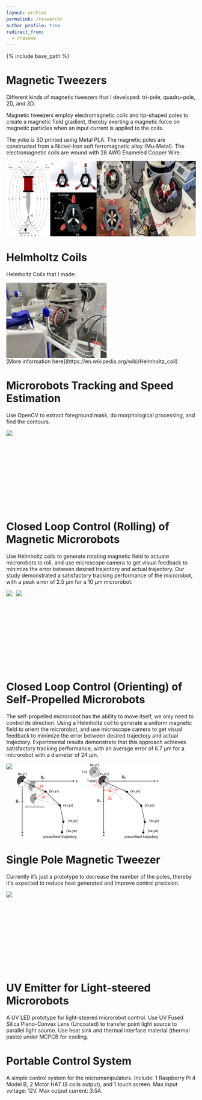 ```yaml
---
layout: archive
permalink: /research/
author_profile: true
redirect_from:
  - /resume
---
```


{% include base_path %}

Magnetic Tweezers
=====
Different kinds of magnetic tweezers that I developed: tri-pole, quadru-pole, 2D, and 3D.

Magnetic tweezers employ electromagnetic coils and tip-shaped poles to create a magnetic field gradient, thereby exerting a magnetic force on magnetic particles when an input current is applied to the coils. 

The yoke is 3D printed using Metal PLA. The magnetic poles are constructed from a Nickel-Iron soft ferromagnetic alloy (Mu-Metal). The electromagnetic coils are wound with 28 AWG Enameled Copper Wire.
<div style="display: flex; align-items: center;">
  <img src='/images/tweezerall.png' style="height: 200px;">
</div>

Helmholtz Coils
=====
Helmholtz Coils that I made: 

<div style="display: flex; align-items: center;">
  <img src='/images/helmholtz.jpg' style="height: 200px;">
</div>
[More information here](https://en.wikipedia.org/wiki/Helmholtz_coil)

Microrobots Tracking and Speed Estimation
=====
Use OpenCV to extract foreground mask, do morphological processing, and find the contours.
<div style="display: flex; align-items: center;">
  <img src='/images/speed.gif' style="height: 200px;">
</div>

Closed Loop Control (Rolling) of Magnetic Microrobots
=====
Use Helmholtz coils to generate rotating magnetic field to actuate microrobots to roll, and use microscope camera to get visual feedback to minimize the error between desired trajectory and actual trajectory. Our study demonstrated a satisfactory tracking performance of the microrobot, with a peak error of 2.5 μm for a 10 μm microrobot.
<div style="display: flex; align-items: center;">
  <img src='/images/helical.gif' style="height: 200px; margin-right: 10px;">
  <img src='/images/rotating_field.png' style="height: 200px;">
</div>

Closed Loop Control (Orienting) of Self-Propelled Microrobots
=====
The self-propelled microrobot has the ability to move itself, we only need to control its direction. Using a Helmholtz coil to generate a uniform magnetic field to orient the microrobot, and use microscope camera to get visual feedback to minimize the error between desired trajectory and actual trajectory. Experimental results demonstrate that this approach achieves satisfactory tracking performance, with an average error of 6.7 μm for a microrobot with a diameter of 24 μm.
<div style="display: flex; align-items: center;">
  <img src='/images/bubble.gif' style="height: 200px; margin-right: 10px;">
  <img src='/images/closeloop.png' style="height: 200px;">
</div>

Single Pole Magnetic Tweezer
=====
Currently it’s just a prototype to decrease the number of the poles, thereby it's expected to reduce heat generated and improve control precision.
<div style="display: flex; align-items: center;">
  <img src='/images/one.gif' style="height: 200px;">
</div>

UV Emitter for Light-steered Microrobots
=====
A UV LED prototype for light-steered microrobot control. Use UV Fused Silica Plano-Convex Lens (Uncoated) to transfer point light source to parallel light source. Use heat sink and thermal interface material (thermal paste) under MCPCB for cooling.

Portable Control System
=====
A simple control system for the micromanipulators. Include: 1 Raspberry Pi 4 Model B, 2 Motor HAT (8 coils output), and 1 touch screen. 
Max input voltage: 12V. 
Max output current: 3.5A.

